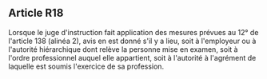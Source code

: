 Article R18
----
Lorsque le juge d'instruction fait application des mesures prévues au 12° de
l'article 138 (alinéa 2), avis en est donné s'il y a lieu, soit à l'employeur ou
à l'autorité hiérarchique dont relève la personne mise en examen, soit à l'ordre
professionnel auquel elle appartient, soit à l'autorité à l'agrément de laquelle
est soumis l'exercice de sa profession.
